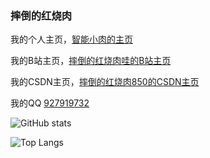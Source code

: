 

### 摔倒的红烧肉

我的个人主页，[智能小肉的主页](http://www.xiaorouy.cn)

我的B站主页，[摔倒的红烧肉哇的B站主页](https://space.bilibili.com/584706502)

我的CSDN主页，[摔倒的红烧肉850的CSDN主页](https://blog.csdn.net/weixin_56017333)

我的QQ [927919732](http://wpa.qq.com/msgrd?v=3&uin=927919732&site=qq&menu=yes)

![GitHub stats](https://github-readme-stats.vercel.app/api?username=LinLiang66&count_private=true)

![Top Langs](https://github-readme-stats.vercel.app/api/top-langs/?username=LinLiang66)
